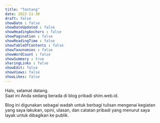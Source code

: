 ```yaml
---
title: "Tentang"
date: 2022-11-30
draft: false
showDate : false
showDateUpdated : false
showHeadingAnchors : false
showPagination : false
showReadingTime : false
showTableOfContents : false
showTaxonomies : false 
showWordCount : false
showSummary : true
sharingLinks : false
showEdit: false
showViews: false
showLikes: false
---
```

Halo, selamat datang.  
Saat ini Anda sedang berada di blog pribadi shim.web.id.

Blog ini digunakan sebagai wadah untuk berbagi tulisan mengenai kegiatan yang saya lakukan, opini, ulasan, dan catatan pribadi yang menurut saya layak untuk dibagikan ke publik.